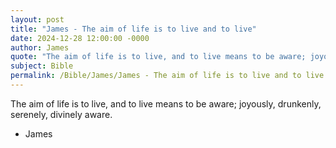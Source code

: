 ```yaml
---
layout: post
title: "James - The aim of life is to live and to live"
date: 2024-12-28 12:00:00 -0000
author: James
quote: "The aim of life is to live, and to live means to be aware; joyously, drunkenly, serenely, divinely aware."
subject: Bible
permalink: /Bible/James/James - The aim of life is to live and to live
---
```


The aim of life is to live, and to live means to be aware; joyously, drunkenly, serenely, divinely aware.

- James
